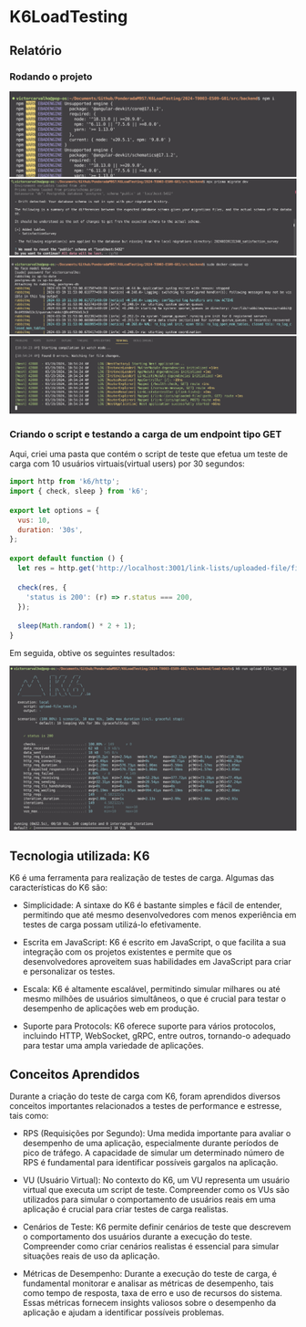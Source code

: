 # K6LoadTesting
## Relatório
### Rodando o projeto
<img src="https://github.com/vict0rcarvalh0/K6LoadTesting/blob/main/assets/img1.png">
<img src="https://github.com/vict0rcarvalh0/K6LoadTesting/blob/main/assets/img2.png">
<img src="https://github.com/vict0rcarvalh0/K6LoadTesting/blob/main/assets/img3.png">
<img src="https://github.com/vict0rcarvalh0/K6LoadTesting/blob/main/assets/img4.png">

### Criando o script e testando a carga de um endpoint tipo GET
Aqui, criei uma pasta que contém o script de teste que efetua um teste de carga com 10 usuários virtuais(virtual users) por 30 segundos:
``` javascript
import http from 'k6/http';
import { check, sleep } from 'k6';

export let options = {
  vus: 10, 
  duration: '30s',
};

export default function () {
  let res = http.get('http://localhost:3001/link-lists/uploaded-file/file_model.csv'); 

  check(res, {
    'status is 200': (r) => r.status === 200,
  });

  sleep(Math.random() * 2 + 1);
}
```

Em seguida, obtive os seguintes resultados:

<img src="https://github.com/vict0rcarvalh0/K6LoadTesting/blob/main/assets/img5.png">

## Tecnologia utilizada: K6
K6 é uma ferramenta para realização de testes de carga. Algumas das características do K6 são:

- Simplicidade: A sintaxe do K6 é bastante simples e fácil de entender, permitindo que até mesmo desenvolvedores com menos experiência em testes de carga possam utilizá-lo efetivamente.

- Escrita em JavaScript: K6 é escrito em JavaScript, o que facilita a sua integração com os projetos existentes e permite que os desenvolvedores aproveitem suas habilidades em JavaScript para criar e personalizar os testes.

- Escala: K6 é altamente escalável, permitindo simular milhares ou até mesmo milhões de usuários simultâneos, o que é crucial para testar o desempenho de aplicações web em produção.

- Suporte para Protocols: K6 oferece suporte para vários protocolos, incluindo HTTP, WebSocket, gRPC, entre outros, tornando-o adequado para testar uma ampla variedade de aplicações.

## Conceitos Aprendidos
Durante a criação do teste de carga com K6, foram aprendidos diversos conceitos importantes relacionados a testes de performance e estresse, tais como:

- RPS (Requisições por Segundo): Uma medida importante para avaliar o desempenho de uma aplicação, especialmente durante períodos de pico de tráfego. A capacidade de simular um determinado número de RPS é fundamental para identificar possíveis gargalos na aplicação.

- VU (Usuário Virtual): No contexto do K6, um VU representa um usuário virtual que executa um script de teste. Compreender como os VUs são utilizados para simular o comportamento de usuários reais em uma aplicação é crucial para criar testes de carga realistas.

- Cenários de Teste: K6 permite definir cenários de teste que descrevem o comportamento dos usuários durante a execução do teste. Compreender como criar cenários realistas é essencial para simular situações reais de uso da aplicação.

- Métricas de Desempenho: Durante a execução do teste de carga, é fundamental monitorar e analisar as métricas de desempenho, tais como tempo de resposta, taxa de erro e uso de recursos do sistema. Essas métricas fornecem insights valiosos sobre o desempenho da aplicação e ajudam a identificar possíveis problemas.
